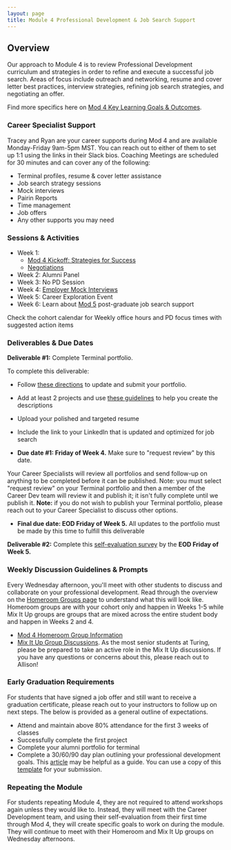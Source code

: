 ```yaml
---
layout: page
title: Module 4 Professional Development & Job Search Support
---
```


## Overview
Our approach to Module 4 is to review Professional Development curriculum and strategies in order to refine and execute a successful job search. Areas of focus include outreach and networking, resume and cover letter best practices, interview strategies, refining job search strategies, and negotiating an offer.

Find more specifics here on [Mod 4 Key Learning Goals & Outcomes](/module_four/mod4_learning_goals).


### Career Specialist Support

Tracey and Ryan are your career supports during Mod 4 and are available Monday-Friday 9am-5pm MST. You can reach out to either of them to set up 1:1 using the links in their Slack bios. Coaching Meetings are scheduled for 30 minutes and can cover any of the following:

* Terminal profiles, resume & cover letter assistance
* Job search strategy sessions 
* Mock interviews
* Pairin Reports
* Time management
* Job offers
* Any other supports you may need 

### Sessions & Activities
* Week 1: 
  * [Mod 4 Kickoff: Strategies for Success](/module_four/week1_kickoff)
  * [Negotiations](/module_four/negotiations)
* Week 2: Alumni Panel
* Week 3: No PD Session
* Week 4: [Employer Mock Interviews](/module_four/mod4_mock_interviews)
* Week 5: Career Exploration Event
* Week 6: Learn about [Mod 5](/module-5/index) post-graduate job search support

Check the cohort calendar for Weekly office hours and PD focus times with suggested action items

### Deliverables & Due Dates

**Deliverable #1:** Complete Terminal portfolio. 

To complete this deliverable:

  * Follow [these directions](/resources/terminal_directions) to update and submit your portfolio. 
  * Add at least 2 projects and use [these guidelines](https://docs.google.com/document/d/1zKePxhD-xQdLRPeLI21E71ET_U88ZZ-SKTQjRVzs8tM/edit?usp=sharing) to help you create the descriptions 
  * Upload your polished and targeted resume
  * Include the link to your LinkedIn that is updated and optimized for job search
  
  * **Due date #1: Friday of Week 4.** Make sure to "request review" by this date.
 
 Your Career Specialists will review all portfolios and send follow-up on anything to be completed before it can be published. Note: you must select "request review" on your Terminal portfolio and then a member of the Career Dev team will review it and publish it; it isn't fully complete until we publish it. **Note:** if you do not wish to publish your Terminal portfolio, please reach out to your Career Specialist to discuss other options. 
  
  * **Final due date: EOD Friday of Week 5.** All updates to the portfolio must be made by this time to fulfill this deliverable


**Deliverable #2:** Complete this [self-evaluation survey](https://airtable.com/shrsS9pDedt4Jvnkd) by the **EOD Friday of Week 5.** 


### Weekly Discussion Guidelines & Prompts
Every Wednesday afternoon, you'll meet with other students to discuss and collaborate on your professional development. Read through the overview on the [Homeroom Groups page](/student_discussion_groups/index) to understand what this will look like. Homeroom groups are with your cohort only and happen in Weeks 1-5 while Mix It Up groups are groups that are mixed across the entire student body and happen in Weeks 2 and 4.

* [Mod 4 Homeroom Group Information](/student_discussion_groups/mod4_homeroom_discussion_prompts)
* [Mix It Up Group Discussions](/mixed_groups/index). As the most senior students at Turing, please be prepared to take an active role in the Mix It Up discussions. If you have any questions or concerns about this, please reach out to Allison!

### Early Graduation Requirements

For students that have signed a job offer and still want to receive a graduation certificate, please reach out to your instructors to follow up on next steps. The below is provided as a general outline of expectations.

* Attend and maintain above 80% attendance for the first 3 weeks of classes
* Successfully complete the first project
* Complete your alumni portfolio for terminal
* Complete a 30/60/90 day plan outlining your professional development goals. This [article](https://www.themuse.com/advice/30-60-90-day-plan-instructions-template-example) may be helpful as a guide. You can use a copy of this [template](https://docs.google.com/document/d/1Ak0aP-b8D99cD_uYNaw4Ojo7A8HaJnaTso_U1ooTCfo/edit#)  for your submission.

### Repeating the Module
For students repeating Module 4, they are not required to attend workshops again unless they would like to. Instead, they will meet with the Career Development team, and using their self-evaluation from their first time through Mod 4, they will create specific goals to work on during the module. They will continue to meet with their Homeroom and Mix It Up groups on Wednesday afternoons. 
